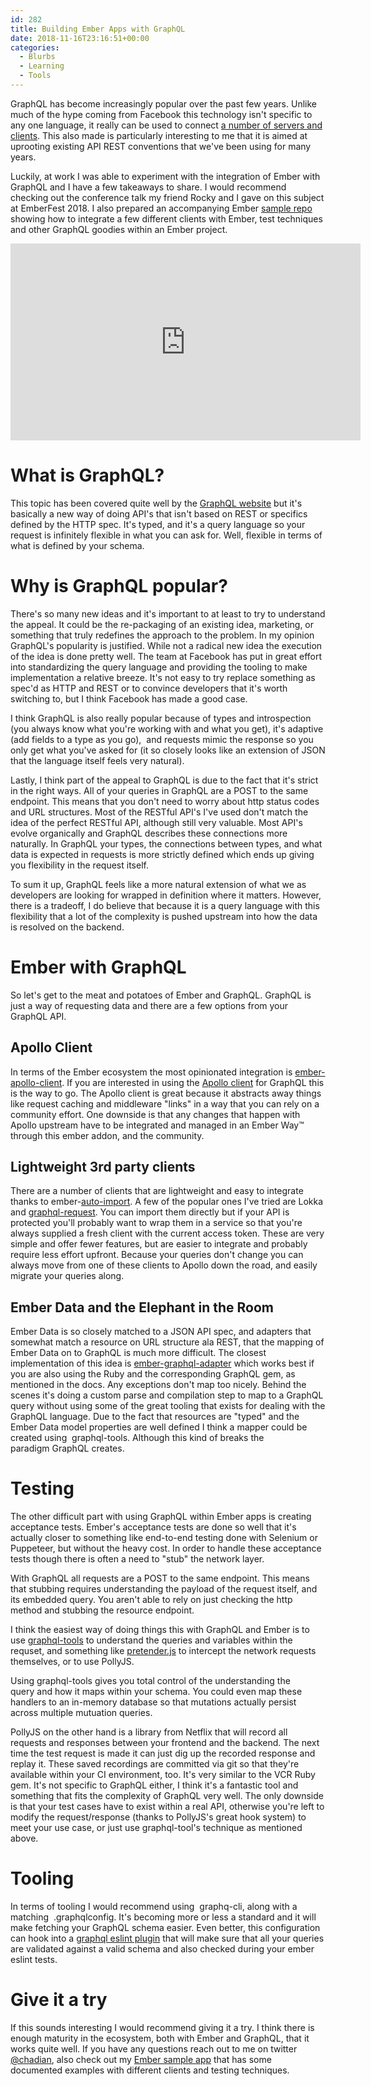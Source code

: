 ```yaml
---
id: 282
title: Building Ember Apps with GraphQL
date: 2018-11-16T23:16:51+00:00
categories:
  - Blurbs
  - Learning
  - Tools
---
```

GraphQL has become increasingly popular over the past few years. Unlike much of the hype coming from Facebook this technology isn't specific to any one language, it really can be used to connect [a number of servers and clients](https://graphql.org/code). This also made is particularly interesting to me that it is aimed at uprooting existing API REST conventions that we've been using for many years.

Luckily, at work I was able to experiment with the integration of Ember with GraphQL and I have a few takeaways to share. I would recommend checking out the conference talk my friend Rocky and I gave on this subject at EmberFest 2018. I also prepared an accompanying Ember [sample repo](https://github.com/chadian/ember-graphql-examples) showing how to integrate a few different clients with Ember, test techniques and other GraphQL goodies within an Ember project.

<iframe width="560" height="315" src="https://www.youtube.com/embed/kgfBexYbM68" frameborder="0" allow="accelerometer; autoplay; encrypted-media; gyroscope; picture-in-picture" allowfullscreen></iframe>

# What is GraphQL?

This topic has been covered quite well by the [GraphQL website](https://graphql.org/) but it's basically a new way of doing API's that isn't based on REST or specifics defined by the HTTP spec. It's typed, and it's a query language so your request is infinitely flexible in what you can ask for. Well, flexible in terms of what is defined by your schema.

# Why is GraphQL popular?

There's so many new ideas and it's important to at least to try to understand the appeal. It could be the re-packaging of an existing idea, marketing, or something that truly redefines the approach to the problem. In my opinion GraphQL's popularity is justified. While not a radical new idea the execution of the idea is done pretty well. The team at Facebook has put in great effort into standardizing the query language and providing the tooling to make implementation a relative breeze. It's not easy to try replace something as spec'd as HTTP and REST or to convince developers that it's worth switching to, but I think Facebook has made a good case.

I think GraphQL is also really popular because of types and introspection (you always know what you're working with and what you get), it's adaptive (add fields to a type as you go),  and requests mimic the response so you only get what you've asked for (it so closely looks like an extension of JSON that the language itself feels very natural).

Lastly, I think part of the appeal to GraphQL is due to the fact that it's strict in the right ways. All of your queries in GraphQL are a POST to the same endpoint. This means that you don't need to worry about http status codes and URL structures. Most of the RESTful API's I've used don't match the idea of the perfect RESTful API, although still very valuable. Most API's evolve organically and GraphQL describes these connections more naturally. In GraphQL your types, the connections between types, and what data is expected in requests is more strictly defined which ends up giving you flexibility in the request itself.

To sum it up, GraphQL feels like a more natural extension of what we as developers are looking for wrapped in definition where it matters. However, there is a tradeoff, I do believe that because it is a query language with this flexibility that a lot of the complexity is pushed upstream into how the data is resolved on the backend.

# Ember with GraphQL

So let's get to the meat and potatoes of Ember and GraphQL. GraphQL is just a way of requesting data and there are a few options from your GraphQL API.

## Apollo Client

In terms of the Ember ecosystem the most opinionated integration is [ember-apollo-client](https://github.com/bgentry/ember-apollo-client). If you are interested in using the [Apollo client](https://www.apollographql.com/) for GraphQL this is the way to go. The Apollo client is great because it abstracts away things like request caching and middleware "links" in a way that you can rely on a community effort. One downside is that any changes that happen with Apollo upstream have to be integrated and managed in an Ember Way™️ through this ember addon, and the community.

## Lightweight 3rd party clients

There are a number of clients that are lightweight and easy to integrate thanks to <span class="lang:default decode:true crayon-inline">ember-<a href="https://github.com/ef4/ember-auto-import">auto-import</a></span>. A few of the popular ones I've tried are Lokka and [<span class="lang:default decode:true crayon-inline">graphql-request</span>](https://github.com/prisma/graphql-request). You can import them directly but if your API is protected you'll probably want to wrap them in a service so that you're always supplied a fresh client with the current access token. These are very simple and offer fewer features, but are easier to integrate and probably require less effort upfront. Because your queries don't change you can always move from one of these clients to Apollo down the road, and easily migrate your queries along.

## Ember Data and the Elephant in the Room

Ember Data is so closely matched to a JSON API spec, and adapters that somewhat match a resource on URL structure ala REST, that the mapping of Ember Data on to GraphQL is much more difficult. The closest implementation of this idea is [<span class="lang:default decode:true crayon-inline">ember-graphql-adapter</span>](https://github.com/alphasights/ember-graphql-adapter) which works best if you are also using the Ruby and the corresponding GraphQL gem, as mentioned in the docs. Any exceptions don't map too nicely. Behind the scenes it's doing a custom parse and compilation step to map to a GraphQL query without using some of the great tooling that exists for dealing with the GraphQL language. Due to the fact that resources are "typed" and the Ember Data model properties are well defined I think a mapper could be created using  <span class="lang:default decode:true crayon-inline">graphql-tools</span>. Although this kind of breaks the paradigm GraphQL creates.

# Testing

The other difficult part with using GraphQL within Ember apps is creating acceptance tests. Ember's acceptance tests are done so well that it's actually closer to something like end-to-end testing done with Selenium or Puppeteer, but without the heavy cost. In order to handle these acceptance tests though there is often a need to "stub" the network layer.

With GraphQL all requests are a POST to the same endpoint. This means that stubbing requires understanding the payload of the request itself, and its embedded query. You aren't able to rely on just checking the http method and stubbing the resource endpoint.

I think the easiest way of doing things this with GraphQL and Ember is to use [<span class="lang:default decode:true crayon-inline">graphql-tools</span>](https://github.com/apollographql/graphql-tools) to understand the queries and variables within the requset, and something like [pretender.js](https://github.com/pretenderjs/pretender) to intercept the network requests themselves, or to use PollyJS.

Using <span class="lang:default decode:true crayon-inline">graphql-tools</span> gives you total control of the understanding the query and how it maps within your schema. You could even map these handlers to an in-memory database so that mutations actually persist across multiple mutuation queries.

PollyJS on the other hand is a library from Netflix that will record all requests and responses between your frontend and the backend. The next time the test request is made it can just dig up the recorded response and replay it. These saved recordings are committed via git so that they're available within your CI environment, too. It's very similar to the VCR Ruby gem. It's not specific to GraphQL either, I think it's a fantastic tool and something that fits the complexity of GraphQL very well. The only downside is that your test cases have to exist within a real API, otherwise you're left to modify the request/response (thanks to PollyJS's great hook system) to meet your use case, or just use <span class="lang:default decode:true  crayon-inline">graphql-tool</span>'s technique as mentioned above.

# Tooling

In terms of tooling I would recommend using  <span class="lang:default decode:true crayon-inline">graphq-cli</span>, along with a matching  <span class="lang:default decode:true crayon-inline">.graphqlconfig</span>. It's becoming more or less a standard and it will make fetching your GraphQL schema easier. Even better, this configuration can hook into a [graphql eslint plugin](https://github.com/apollographql/eslint-plugin-graphql) that will make sure that all your queries are validated against a valid schema and also checked during your ember eslint tests.

# Give it a try

If this sounds interesting I would recommend giving it a try. I think there is enough maturity in the ecosystem, both with Ember and GraphQL, that it works quite well. If you have any questions reach out to me on twitter [@chadian](http://www.twitter.com/chadian), also check out my [Ember sample app](https://github.com/chadian/ember-graphql-examples) that has some documented examples with different clients and testing techniques.